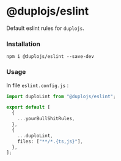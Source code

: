# @duplojs/eslint
Default eslint rules for `duplojs`.

### Installation
```
npm i @duplojs/eslint --save-dev
```

### Usage
In file `eslint.config.js` :
```ts
import duploLint from "@duplojs/eslint";

export default [
  {
    ...yourBullShitRules,
  },
  {
    ...duploLint,
    files: ["**/*.{ts,js}"],
  },
];

```